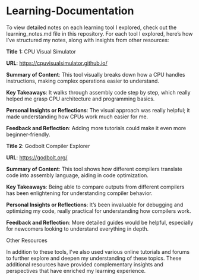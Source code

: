 # Learning-Documentation

To view detailed notes on each learning tool I explored, check out the learning_notes.md file in this repository. For each tool I explored, here’s how I’ve structured my notes, along with insights from other resources:


**Title** 1: CPU Visual Simulator

**URL**: https://cpuvisualsimulator.github.io/

**Summary of Content**: This tool visually breaks down how a CPU handles instructions, making complex operations easier to understand.

**Key Takeaways**: It walks through assembly code step by step, which really helped me grasp CPU architecture and programming basics.

**Personal Insights or Reflections**: The visual approach was really helpful; it made understanding how CPUs work much easier for me.

**Feedback and Reflection**: Adding more tutorials could make it even more beginner-friendly.




**Title 2**: Godbolt Compiler Explorer

**URL**: https://godbolt.org/

**Summary of Content**: This tool shows how different compilers translate code into assembly language, aiding in code optimization.

**Key Takeaways**: Being able to compare outputs from different compilers has been enlightening for understanding compiler behavior.

**Personal Insights or Reflections**: It’s been invaluable for debugging and optimizing my code, really practical for understanding how compilers work.

**Feedback and Reflection**: More detailed guides would be helpful, especially for newcomers looking to understand everything in depth.

Other Resources

In addition to these tools, I've also used various online tutorials and forums to further explore and deepen my understanding of these topics. These additional resources have provided complementary insights and perspectives that have enriched my learning experience.

